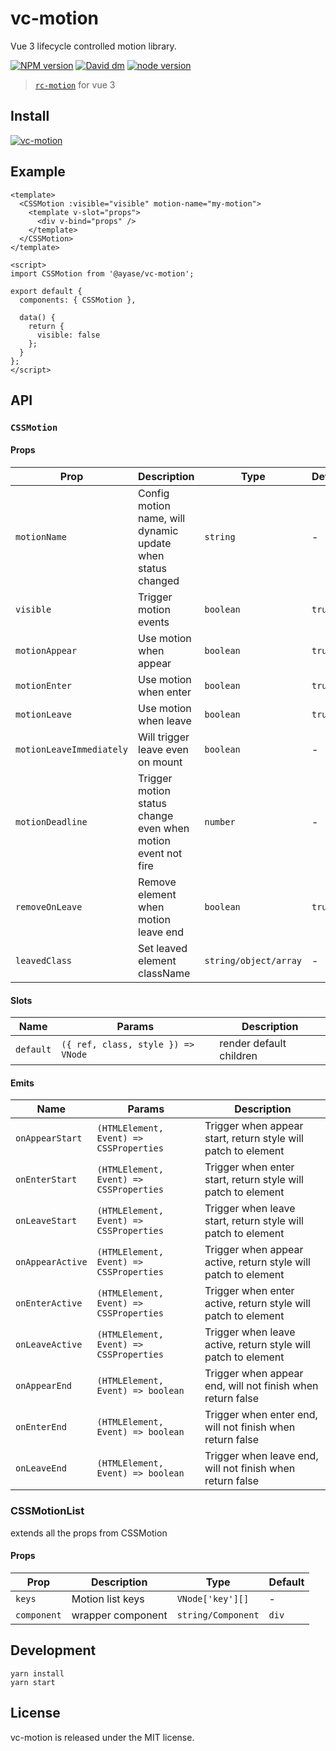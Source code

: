 # vc-motion

Vue 3 lifecycle controlled motion library.

[![NPM version][npm-image]][npm-url]
[![David dm][david-dm-image]][david-dm-url]
[![node version][node-image]][node-url]

[npm-image]: http://img.shields.io/npm/v/@ayase/vc-motion.svg?style=flat-square
[npm-url]: https://www.npmjs.com/package/@ayase/vc-motion
[david-dm-image]: https://img.shields.io/david/PeckZeg/ayase.svg?path=packages/vc-motion
[david-dm-url]: https://david-dm.org/PeckZeg/ayase?path=packages/vc-motion
[node-image]: https://img.shields.io/badge/node.js-%3E=_0.10-green.svg?style=flat-square
[node-url]: http://nodejs.org/download/

> [`rc-motion`](https://github.com/react-component/motion) for vue 3

## Install

[![vc-motion](https://nodei.co/npm/@ayase/vc-motion.png)](https://www.npmjs.com/package/@ayase/vc-motion)

## Example

```vue
<template>
  <CSSMotion :visible="visible" motion-name="my-motion">
    <template v-slot="props">
      <div v-bind="props" />
    </template>
  </CSSMotion>
</template>

<script>
import CSSMotion from '@ayase/vc-motion';

export default {
  components: { CSSMotion },

  data() {
    return {
      visible: false
    };
  }
};
</script>
```

## API

### `CSSMotion`

#### Props

| Prop                     | Description                                                  | Type                  | Default |
| ------------------------ | ------------------------------------------------------------ | --------------------- | ------- |
| `motionName`             | Config motion name, will dynamic update when status changed  | `string`              | -       |
| `visible`                | Trigger motion events                                        | `boolean`             | `true`  |
| `motionAppear`           | Use motion when appear                                       | `boolean`             | `true`  |
| `motionEnter`            | Use motion when enter                                        | `boolean`             | `true`  |
| `motionLeave`            | Use motion when leave                                        | `boolean`             | `true`  |
| `motionLeaveImmediately` | Will trigger leave even on mount                             | `boolean`             | -       |
| `motionDeadline`         | Trigger motion status change even when motion event not fire | `number`              | -       |
| `removeOnLeave`          | Remove element when motion leave end                         | `boolean`             | `true`  |
| `leavedClass`            | Set leaved element className                                 | `string/object/array` | -       |

#### Slots

| Name      | Params                             | Description             |
| --------- | ---------------------------------- | ----------------------- |
| `default` | `({ ref, class, style }) => VNode` | render default children |

#### Emits

| Name             | Params                                  | Description                                                    |
| ---------------- | --------------------------------------- | -------------------------------------------------------------- |
| `onAppearStart`  | `(HTMLElement, Event) => CSSProperties` | Trigger when appear start, return style will patch to element  |
| `onEnterStart`   | `(HTMLElement, Event) => CSSProperties` | Trigger when enter start, return style will patch to element   |
| `onLeaveStart`   | `(HTMLElement, Event) => CSSProperties` | Trigger when leave start, return style will patch to element   |
| `onAppearActive` | `(HTMLElement, Event) => CSSProperties` | Trigger when appear active, return style will patch to element |
| `onEnterActive`  | `(HTMLElement, Event) => CSSProperties` | Trigger when enter active, return style will patch to element  |
| `onLeaveActive`  | `(HTMLElement, Event) => CSSProperties` | Trigger when leave active, return style will patch to element  |
| `onAppearEnd`    | `(HTMLElement, Event) => boolean`       | Trigger when appear end, will not finish when return false     |
| `onEnterEnd`     | `(HTMLElement, Event) => boolean`       | Trigger when enter end, will not finish when return false      |
| `onLeaveEnd`     | `(HTMLElement, Event) => boolean`       | Trigger when leave end, will not finish when return false      |

### CSSMotionList

extends all the props from CSSMotion

#### Props

| Prop        | Description       | Type               | Default |
| ----------- | ----------------- | ------------------ | ------- |
| `keys`      | Motion list keys  | `VNode['key'][]`   | -       |
| `component` | wrapper component | `string/Component` | `div`   |

## Development

```
yarn install
yarn start
```

## License

vc-motion is released under the MIT license.
